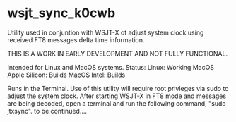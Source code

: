 # wsjt_sync_k0cwb
Utility used in conjuntion with WSJT-X ot adjust system clock using received FT8 messages delta time information.

THIS IS A WORK IN EARLY DEVELOPMENT AND NOT FULLY FUNCTIONAL.

Intended for Linux and MacOS systems. 
Status:
    Linux: Working
    MacOS Apple Silicon: Builds
    MacOS Intel: Builds
    
Runs in the Terminal.
Use of this utility will require root privleges via sudo to adjust the system clock.
After starting WSJT-X in FT8 mode and messages are being decoded, open a terminal and run the following command, "sudo jtxsync".
to be continued....
